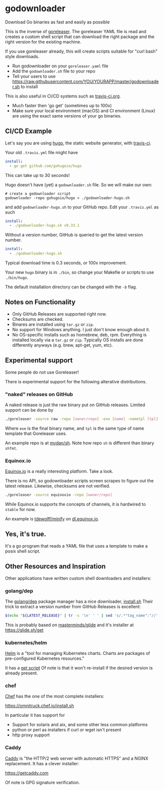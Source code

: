 # godownloader
Download Go binaries as fast and easily as possible

This is the inverse of [goreleaser](https://github.com/goreleaser/goreleaser).  The goreleaser YAML file is read and creates a custom shell script that can download the right package and the right version for the existing machine.

If you use goreleaser already, this will create scripts suitable for "curl bash" style downloads.

* Run godownloader on your `goreleaser.yaml` file
* Add the `godownloader.sh` file to your repo
* Tell your users to use https://raw.githubusercontent.com/YOU/YOURAPP/master/godownloader.sh to install

This is also useful in CI/CD systems such as [travis-ci.org](https://travis-ci.org).

* Much faster then 'go get' (sometimes up to 100x)
* Make sure your local environment (macOS) and CI environment (Linux) are using the exact same versions of your go binaries.

## CI/CD Example

Let's say you are using [hugo](https://gohugo.io), the static website generator, with [travis-ci](https://travis-ci.org).

Your old `.travis.yml` file might have 

```yaml
install:
  - go get github.com/gohugoio/hugo
```

This can take up to 30 seconds! 

Hugo doesn't have (yet) a `godownloader.sh` file.  So we will make our own:


```
# create a godownloader script
godownloader -repo gohugoio/hugo > ./godownloader-hugo.sh
```

and add `godownloader-hugo.sh` to your GitHub repo.  Edit your `.travis.yml` as such

```yaml
install:
  - ./godownloader-hugo.sh v0.33.1
```

Without a version number, GitHub is queried to get the latest version number.

```yaml
install:
  - ./godownloader-hugo.sh
```

Typical download time is 0.3 seconds, or 100x improvement. 

Your new `hugo` binary is in `./bin`, so change your Makefie or scripts to use `./bin/hugo`. 

The default installation directory can be changed with the `-b` flag.

## Notes on Functionality

* Only GitHub Releases are supported right now.
* Checksums are checked.
* Binares are installed using `tar.gz` or `zip`. 
* No support for Windows anything.  I just don't know enough about it.
* No OS-specific installs such as homebrew, deb, rpm.  Everything is installed locally via a `tar.gz` or `zip`.  Typically OS installs are done differently anyways (e.g. brew, apt-get, yum, etc).

## Experimental support

Some people do not use Goreleaser!  

There is experimental support for the following alterative distributions.

### "naked" releases on GitHub

A naked release is just the raw binary put on GitHub releases.  Limited support can be done by

```bash
./goreleaser -source raw -repo [owner/repo] -exe [name] -nametpl [tpl]
```

Where `exe` is the final binary name, and `tpl` is the same type of name template that Goreleaser uses.

An example repo is at [mvdan/sh](https://github.com/mvdan/sh/releases). Note how repo `sh` is different than binary `shfmt`.

### Equinox.io

[Equinox.io](https://equinox.io) is a really interesting platform.  Take a look.

There is no API, so godownloader scripts screen scrapes to figure out the latest release.  Likewise, checksums are not verified.

```bash
./goreleaser -source equinoxio -repo [owner/repo]
```

While Equinox.io supports the concepts of channels, it is hardwired to `stable` for now.

An example is [tdewolff/minify](https://github.com/tdewolff/minify) on [dl.equinox.io](https://dl.equinox.io/tdewolff/minify/stable).

## Yes, it's true.

It's a go program that reads a YAML file that uses a template to make a posix shell script.

## Other Resources and Inspiration

Other applications have written custom shell downloaders and installers:

### golang/dep

The [golang/dep](https://github.com/golang/dep) package manager has a nice downloader, [install.sh](https://github.com/golang/dep/blob/master/install.sh)  Their trick to extract a version number from GitHub Releases is excellent:

```sh
$(echo "${LATEST_RELEASE}" | tr -s '\n' ' ' | sed 's/.*"tag_name":"//' | sed 's/".*//' )
```

This is probably based on [masterminds/glide](https://github.com/Masterminds/glide) and it's installer at https://glide.sh/get

### kubernetes/helm

[Helm](https://github.com/kubernetes/helm) is a "tool for managing Kubernetes charts. Charts are packages of pre-configured Kubernetes resources."

It has a [get script](https://github.com/kubernetes/helm/blob/master/scripts/get)  Of note is that it won't re-install if the desired version is already present.

### chef

[Chef](https://www.chef.io) has the one of the most complete installers:

https://omnitruck.chef.io/install.sh

In particular it has support for

* Support for solaris and aix, and some other less common platforms
* python or perl as installers if curl or wget isn't present
* http proxy support

### Caddy

[Caddy](https://caddyserver.com) is "the HTTP/2 web server with automatic HTTPS" and a NGINX replacement.  It has a clever installer:

https://getcaddy.com

Of note is GPG signature verification.

